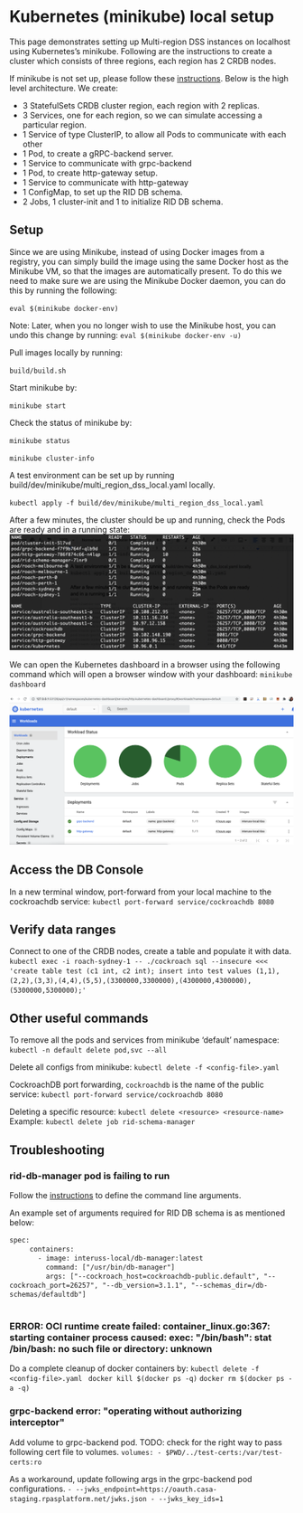 # Kubernetes (minikube) local setup

This page demonstrates setting up Multi-region DSS instances on localhost using Kubernetes’s minikube. Following are the instructions to create a cluster which consists of three regions, each region has 2 CRDB nodes.

If minikube is not set up, please follow these [instructions](https://gist.github.com/kevin-smets/b91a34cea662d0c523968472a81788f7).
Below is the high level architecture. We create:
- 3 StatefulSets CRDB cluster region, each region with 2 replicas.
- 3 Services, one for each region, so we can simulate accessing a particular region.
- 1 Service of type ClusterIP, to allow all Pods to communicate with each other
- 1 Pod, to create a gRPC-backend server.
- 1 Service to communicate with grpc-backend
- 1 Pod, to create http-gateway setup.
- 1 Service to communicate with http-gateway
- 1 ConfigMap, to set up the RID DB schema.
- 2 Jobs, 1 cluster-init and 1 to initialize RID DB schema.

## Setup

Since we are using Minikube, instead of using Docker images from a registry, you can simply build the image using the same Docker host as the Minikube VM, so that the images are automatically present.
To do this we need to make sure we are using the Minikube Docker daemon, you can do this by running the following:

`eval $(minikube docker-env)`

Note: Later, when you no longer wish to use the Minikube host, you can undo this change by running: `eval $(minikube docker-env -u)`

Pull images locally by running:

`build/build.sh` 

Start minikube by:

`minikube start`

Check the status of minikube by:

`minikube status`

`minikube cluster-info`

A test environment can be set up by running build/dev/minikube/multi_region_dss_local.yaml locally.

`kubectl apply -f build/dev/minikube/multi_region_dss_local.yaml`

After a few minutes, the cluster should be up and running, check the Pods are ready and in a running state:
![Cluster setup status](assets/minikube_status_sample.png)

We can open the Kubernetes dashboard in a browser using the following command which will open a browser window with your dashboard:
`minikube dashboard`

![Minikube Dashboard](assets/minikube_dashboard_sample.png)


## Access the DB Console

In a new terminal window, port-forward from your local machine to the cockroachdb service:
`kubectl port-forward service/cockroachdb 8080`

## Verify data ranges

Connect to one of the CRDB nodes, create a table and populate it with data.
`kubectl exec -i roach-sydney-1 -- ./cockroach sql --insecure <<< 'create table test (c1 int, c2 int); insert into test values (1,1),(2,2),(3,3),(4,4),(5,5),(3300000,3300000),(4300000,4300000),(5300000,5300000);'`

## Other useful commands

To remove all the pods and services from minikube ‘default’ namespace:
`kubectl -n default delete pod,svc --all`

Delete all configs from minikube:
`kubectl delete -f <config-file>.yaml` 

CockroachDB port forwarding, `cockroachdb` is the name of the public service:
`kubectl port-forward service/cockroachdb 8080`

Deleting a specific resource:
`kubectl delete <resource> <resource-name>`
Example:
`kubectl delete job rid-schema-manager`


## Troubleshooting

### rid-db-manager pod is failing to run

Follow the [instructions](https://kubernetes.io/docs/tasks/inject-data-application/define-command-argument-container/#notes) to define the command line arguments.

An example set of arguments required for RID DB schema is as mentioned below:

```
spec:
     containers:
       - image: interuss-local/db-manager:latest
         command: ["/usr/bin/db-manager"]
         args: ["--cockroach_host=cockroachdb-public.default", "--cockroach_port=26257", "--db_version=3.1.1", "--schemas_dir=/db-schemas/defaultdb"]
     
```

### ERROR: OCI runtime create failed: container_linux.go:367: starting container process caused: exec: "/bin/bash": stat /bin/bash: no such file or directory: unknown

Do a complete cleanup of docker containers by:
`kubectl delete -f <config-file>.yaml `
`docker kill $(docker ps -q)`
`docker rm $(docker ps -a -q)`

### grpc-backend error: "operating without authorizing interceptor"
Add volume to grpc-backend pod.
TODO: check for the right way to pass following cert file to volumes.
 	```
     volumes:
        - $PWD/../test-certs:/var/test-certs:ro
    ```

As a workaround, update following args in the grpc-backend pod configurations.
       ```
       - --jwks_endpoint=https://oauth.casa-staging.rpasplatform.net/jwks.json
       - --jwks_key_ids=1
       ```

